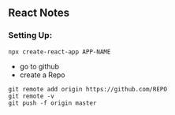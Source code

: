 ## React Notes

### Setting Up:

```
npx create-react-app APP-NAME
```

- go to github
- create a Repo

```
git remote add origin https://github.com/REPO
git remote -v
git push -f origin master
```
